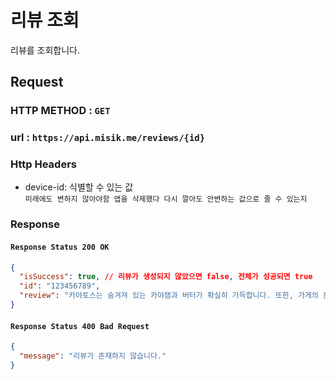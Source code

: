 # 리뷰 조회

리뷰를 조회합니다.

## Request

### HTTP METHOD : `GET`

### url : `https://api.misik.me/reviews/{id}`
### Http Headers
- device-id: 식별할 수 있는 값   
  `미래에도 변하지 않아야함 앱을 삭제했다 다시 깔아도 안변하는 값으로 줄 수 있는지`

### Response

#### `Response Status 200 OK`

```json
{
  "isSuccess": true, // 리뷰가 생성되지 않았으면 false, 전체가 성공되면 true
  "id": "123456789",
  "review": "카야토스는 숨겨져 있는 카야잼과 버터가 확실히 가득합니다. 또한, 가게의 분위기는 아늑하고 편안하고 바깥쪽에 있고 사랑하는 시간을 보낼 수 있는 공간입니다. 무엇보다 가격에 비해 음식의 품질이 정말 훌륭해서, 마음에 들었습니다."
}
```

#### `Response Status 400 Bad Request`

```json
{
  "message": "리뷰가 존재하지 않습니다."
}
```